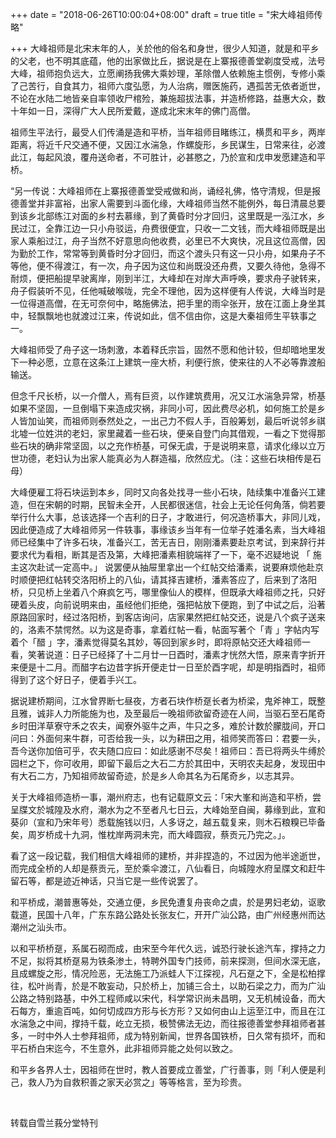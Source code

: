 +++
date = "2018-06-26T10:00:04+08:00"
draft = true
title = "宋大峰祖师传略"

+++
大峰祖师是北宋末年的人，关於他的俗名和身世，很少人知道，就是和平乡的父老，也不明其底蕴，他的出家做比丘，据说是在上寨报德善堂剃度受戒，法号大峰，祖师抱负远大，立愿阐扬我佛大乘妙理，革除僧人依赖施主惯例，专修小乘了己苦行，自食其力，祖师六度弘愿，为人治病，赠医施药，遇孤苦无依者逝世，不论在水陆二地皆亲自率领收尸棺殓，兼施超拔法事，并造桥修路，益惠大众，数十年如一日，深得广大人民所爱戴，遂成北宋末年的佛门高僧。

祖师生平法行，最受人们传涌是造和平桥，当年祖师目睹练江，横贯和平乡，两岸距离，将近千尺交通不便，又因江水湍急，作螺旋形，乡民谋生，日常来往，必渡此江，每起风浪，覆舟送命者，不可胜计，必甚愍之，乃於宣和戊申发愿建造和平桥。

“另一传说：大峰祖师在上寨报德善堂受戒做和尚，诵经礼佛，恪守清规，但是报德善堂并非富裕，出家人需要到斗面化缘，大峰祖师当然不能例外，每日清晨总要到该乡北部练江对面的乡村去慕缘，到了黄昏时分才回归，这里既是一泓江水，乡民过江，全靠江边一只小舟驳运，舟费很便宜，只收一二文钱，而大峰祖师既是出家人乘船过江，舟子当然不好意思向他收费，必里已不大爽快，况且这位高僧，因为勤於工作，常常等到黄昏时分才回归，而这个渡头只有这一只小舟，如果舟子不等他，便不得渡江，有一次，舟子因为这位和尚既没还舟费，又要久待他，急得不耐烦，便把船提早驶离岸，刚到半江，大峰却在对岸大声呼唤，要求舟子驶转来，舟子假装听不见，任他喊破喉咙，完全不理他，因为这样便有人传说，大峰当时是一位得道高僧，在无可奈何中，略施佛法，把手里的雨伞张开，放在江面上身坐其中，轻飘飘地也就渡过江来，传说如此，信不信由你，这是大秦祖师生平轶事之一。

大峰祖师受了舟子这一场刺激，本着释氏宗旨，固然不愿和他计较，但却暗地里发下一种必愿，立意在这条江上建筑一座大桥，利便行旅，使来往的人不必等靠渡船输送。

但念千尺长桥，以一介僧人，焉有巨资，以作建筑费用，况又江水湍急异常，桥基如果不坚固，一旦倒塌下来造成灾祸，非同小可，因此费尽必机，如何施工於是乡人皆加讪笑，而祖师则泰然处之，一出己力不假人手，百般筹划，最后听说邻乡祺北墟一位姓洪的老妇，家里藏着一些石块，便亲自登门向其借观，一看之下觉得那些石块的确非常坚固，以之充作桥基，可保无虞，于是说明来意，请求化缘以立万世功德，老妇认为出家人能真必为人群造福，欣然应尤。（注：这些石块相传是石母）

大峰便雇工将石块运到本乡，同时又向各处找寻一些小石块，陆续集中准备兴工建造，但在宋朝的时期，民智未全开，人民都很迷信，社会上无论任何角落，倘若要举行什么大事，总该选择一个吉利的日子，才敢进行，何况造桥事大，非同儿戏，因此便造成了大峰祖师另一件轶事，事缘该乡当年有一位举子姓潘名素，当大峰祖师已经集中了许多石块，准备兴工，苦无吉日，刚刚潘素要赴京考试，到来辞行并要求代为看相，断其是否及第，大峰把潘素相貌端祥了一下，毫不迟疑地说 「 施主这次赴试一定高中。」 说罢便从抽屉里拿出一个红帖交给潘素，说要麻烦他赴京时顺便把红帖转交洛阳桥上的八仙，请其择吉建桥，潘素答应了，后来到了洛阳桥，只见桥上坐着八个麻疯乞丐，哪里像仙人的模样，但既承大峰祖师之托，只好硬着头皮，向前说明来由，虽经他们拒绝，强把帖放下便跑，到了中试之后，沿著原路回家时，经过洛阳桥，到客店询问，店家果然把红帖交还，说是八个疯子送来的，洛素不禁愕然。以为这是奇事，拿着红帖一看，帖面写著个「青 」字帖内写着个「醋 」字，潘素觉得莫名其妙，等回到家乡时，即将原帖交还大峰祖师一看，笑著说道：日子已经择了十二月廿一日酉时，潘素才恍然大悟，原来青字折开来便是十二月。而醋字右边昔字拆开便走廿一日至於酉字呢，却是明指酉时，祖师得到了这个好日子，便着手兴工。

据说建桥期间，江水曾界断七昼夜，方者石块作桥趸长者为桥梁，鬼斧神工，既整且雅，诚非人力所能施为也，及至最后一晚祖师欲留奇迹在人间，当驱石至石尾奇乡时田洋草寮守禾之农夫，闻寮外驱牛之声，牛只之多，难於计数於朦胧间，开口问曰：外面何来牛群，可否给我一头，以为耕田之用，祖师笑而答曰：君要一头，吾今送你加倍可乎，农夫随口应曰：如此感谢不尽矣！祖师曰：吾已将两头牛缚於园栏之下，你可收用，即留下最后之大石二方於其田中，天明农夫起身，发现田中有大石二方，乃知祖师故留奇迹，於是乡人命其名为石尾奇乡，以志其异。

关于大峰祖师造桥一事，潮州府志，也有记载原文云：「宋大峯和尚造和平桥，尝呈牒文於城隍及水府，潮水为之不至者凡七日云，大峰始至自闽，募缘到此，宣和葵卯（宣和乃宋年号）悉载施钱以归，人多讶之，越五载复来，则木石粮糗已毕备矣，周岁桥成十九洞，惟枕岸两洞未完，而大峰圆寂，蔡贡元乃完之。」。

看了这一段记载，我们相信大峰祖师的建桥，并非捏造的，不过因为他半途逝世，而完成全桥的人却是蔡贡元，至於乘伞渡江，八仙看日，向城隍水府呈牒文和赶牛留石等，都是迹近神话，只当它是一些传说罢了。

和平桥成，潮普惠等处，交通立便，乡民免遭复舟丧命之虞，於是男妇老幼，讴歌载道，民国十八年，广东东路公路处长张友仁，开开广汕公路，由广州经惠州而达潮州之汕头市。

以和平桥桥趸，系属石砌而成，由宋至今年代久远，诚恐行驶长途汽车，撑持之力不足，拟将其桥趸易为铁条渗土，特聘外国专门技师，前来探测，但间水深无底，且成螺旋之形，情况险恶，无法施工乃派蛙人下江探视，凡石趸之下，全是松柏撑往，松叶尚青，於是不敢妄动，只於桥上，加铺三合土，以助石梁之力，而为广汕公路之特别路基，中外工程师咸以宋代，科学常识尚未昌明，又无机械设备，而大石每方，重逾百吨，如何切成四方形与长方形？又如何由山上运至江中，而且在江水湍急之中间，撑持千载，屹立无损，极赞佛法无边，而往报德善堂参拜祖师者甚多，一时中外人士参拜祖师，成为特别新闻，世界各国铁桥，日久常有损坏，而和平石桥白宋迄今，不生意外，此非祖师异能之处何以致之。

和平乡各界人士，因祖师在世时，教人首要成立善堂，广行善事，则「利人便是利己，救人乃为自救积善之家天必赏之」等等格言，至为珍贵。

 

转载自雪兰莪分堂特刊
